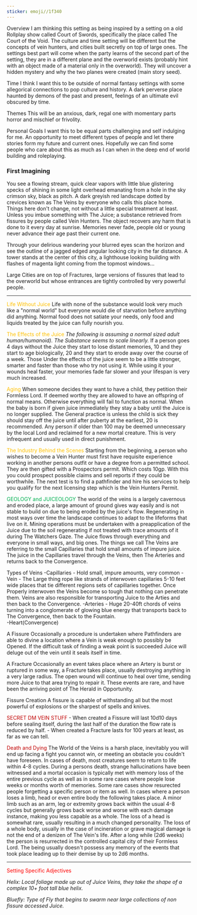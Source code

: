 ```yaml
---
sticker: emoji//1f340
---
```




Overview
	I am thinking this setting as being inspired by a setting on a old Rollplay show called Court of Swords, specifically the place called The Court of the Void. The culture and time setting will be different but the concepts of vein hunters, and cities built secretly on top of large ones. The settings best part will come when the party learns of the second part of the setting, they are in a different plane and the overworld exists (probably hint with an object made of a material only in the overworld). They will uncover a hidden mystery and why the two planes were created (main story seed).

Time
	I think I want this to be outside of normal fantasy settings with some allegorical connections to pop culture and history. A dark perverse place haunted by demons of the past and present, feelings of an ultimate evil obscured by time.

Themes
	This will be an anxious, dark, regal one with momentary parts horror and mischief or frivolity.

Personal Goals
	I want this to be equal parts challenging and self indulging for me. An opportunity to meet different types of people and let there stories form my future and current ones. Hopefully we can find some people who care about this as much as I can when in the deep end of world building and roleplaying.
### First Imagining

You see a flowing stream, quick clear vapors with little blue glistering specks of shining in some light overhead emanating from a hole in the sky crimson sky, black as pitch. A dark greyish red landscape dotted by crevices known as The Veins by everyone who calls this place home. Things here don't change, not without a little special treatment at least. Unless you imbue something with The Juice; a substance retrieved from fissures by people called Vein Hunters. The object recovers any harm that is done to it every day at sunrise. Memories never fade, people old or young never advance their age past their current one.

Through your delirious wandering your blurred eyes scan the horizon and see the outline of a jagged edged angular looking city in the far distance. A tower stands at the center of this city, a lighthouse looking building with flashes of magenta light coming from the topmost windows...

  

Large Cities are on top of Fractures, large versions of fissures that lead to the overworld but whose entrances are tightly controlled by very powerful people.

---
<span style="color:#ffc000">Life Without Juice</span>
	Life with none of the substance would look very much like a "normal world" but everyone would die of starvation before anything did anything. Normal food does not satiate your needs, only food and liquids treated by the juice can fully nourish you. 

<span style="color:#ffc000">The Effects of the Juice</span>
	*The following is assuming a normal sized adult human/humanoid). 
	The Substance seems to scale linearly.*
	If a person goes 4 days without the Juice they start to lose distant memories, 10 and they start to age biologically, 20 and they start to erode away over the course of a week. 
	Those Under the effects of the juice seem to be a little stronger, smarter and faster than those who try not using it. While using it your wounds heal faster, your memories fade far slower and your lifespan is very much increased. 

<span style="color:#ffc000">Aging</span> 
	When someone decides they want to have a child, they petition their Formless Lord. If deemed worthy they are allowed to have an offspring of normal means. Otherwise everything will fail to function as normal. 
	When the baby is born if given juice immediately they stay a baby until the Juice is no longer supplied. The General practice is unless the child is sick they should stay off the juice until after puberty at the earliest, 20 is recommended. 
	Any person if older than 100 may be deemed unnecessary by the local Lord and reclaimed for a new mortal creature. This is very infrequent and usually used in direct punishment. 

<span style="color:#ffc000">The Industry Behind the Scenes</span>
	Starting from the beginning, a person who wishes to become a Vein Hunter must first have requisite experience working in another persons outfit or have a degree from a permitted school. They are then gifted with a Prospectors permit. Which costs 10gp. With this you could prospect possible claims and sell reports if they could be worthwhile. 
	The next test is to find a pathfinder and  hire his services to help you qualify for the next licensing step which is the Vein Hunters Permit. 

<span style="color:#00b050">GEOLOGY and JUICEOLOGY </span>
	The world of the veins is a largely cavernous and eroded place, a large amount of ground gives way easily and is not stable to build on due to being eroded by the juice's flow. Regenerating in most ways over time the landscape continues to adapt to the lifeforms that live on it. 
	Mining operations must be undertaken with a preapplication of the Juice due to the soil regenerating if not treated with trace amounts of it during The Watchers Gaze. 
	The Juice flows through everything and everyone in small ways, and big ones. The things we call The Veins are referring to the small Capillaries that hold small amounts of impure juice. The juice in the Capillaries travel through the Veins, then The Arteries and returns back to the Convergence. 

Types of Veins
	-Capillaries - Hold small, impure amounts, very common
	-Vein - The Large thing rope like strands of interwoven capillaries 5-10 feet wide  places that tie different regions sets of capillaries together. Once Properly interwoven the Veins become so tough that nothing can penetrate them. Veins are also responsible for transporting Juice to the Arties and then back to the Convergence. 
	-Arteries - Huge 20-40ft chords of veins turning into a conglomerate of glowing blue energy that transports back to The Convergence, then back to the Fountain.  
	-Heart(Convergence)

A Fissure 
	Occasionally a procedure is undertaken where Pathfinders are able to divine a location where a Vein is weak enough to possibly be Opened. If the difficult task of finding a weak point is succeeded Juice will deluge out of the vein until it seals itself in time. 

A Fracture
	Occasionally an event takes place where an Artery is burst or ruptured in some way, a Fracture takes place, usually destroying anything in a very large radius. The open wound will continue to heal over time, sending more Juice to that area trying to repair it. These events are rare, and have been the arriving point of The Herald in Opportunity. 

Fissure Creation
	A fissure is capable of withstanding all but the most powerful of explosions or the sharpest of spells and knives. 

<span style="color:#c00000">SECRET DM VEIN STUFF</span>
	- When created a Fissure will last 10d10 days before sealing itself, during the last half of the duration the flow rate is reduced by half. 
	- When created a Fracture lasts for 100 years at least, as far as we can tell. 

<span style="color:#c00000">Death and Dying</span>
	The World of the Veins is a harsh place, inevitably you will end up facing a fight you cannot win, or meeting an obstacle you couldn't have foreseen. In cases of death, most creatures seem to return to life within 4-8 cycles. 
	During a persons death, strange hallucinations have been witnessed and a mortal occasion is typically met with memory loss of the entire previous cycle as well as in some rare cases where people lose weeks or months worth of memories. Some rare cases show resurected people forgetting a specific person or item as well. 
	In cases where a person loses a limb, head or even entire body the following takes place. 
	A minor limb such as an arm, leg or extremity grows back within the usual 4-8 cycles but generally grows back worse and worse with each damage instance, making you less capable as a whole. 
	The loss of a head is somewhat rare, usually resulting in a much changed personality. 
	The loss of a whole body, usually in the case of incineration or grave magical damage is not the end of a denizen of The Vein's life. After a long while (2d6 weeks) the person is resurrected in the controlled capital city of their Formless Lord. The being usually doesn't possess any memory of the events that took place leading up to their demise by up to 2d6 months. 




---
<span style="color:#ff0000">Setting Specific Adjectives</span>

*Helix: Local foliage made up out of Juice Veins, they take the shape of a complex 10+ foot tall blue helix.* 

*Bluefly: Type of Fly that begins to swarm near large collections of non fissure accessed Juice.* 
